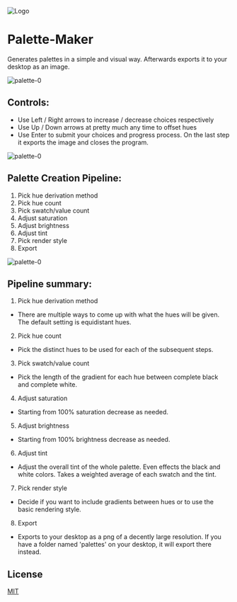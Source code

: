 ![Logo](https://user-images.githubusercontent.com/64299151/119223353-ef89ab80-bac6-11eb-9857-4d597798e79e.png)

# Palette-Maker

Generates palettes in a simple and visual way. Afterwards exports it to your desktop as an image.

![palette-0](https://user-images.githubusercontent.com/64299151/119223554-23b19c00-bac8-11eb-8fa1-14ab80a8fae3.png)

## Controls:
  - Use Left / Right arrows to increase / decrease choices respectively
  - Use Up / Down arrows at pretty much any time to offset hues
  - Use Enter to submit your choices and progress process. On the last step it exports the image and closes the program.

![palette-0](https://user-images.githubusercontent.com/64299151/119223643-90c53180-bac8-11eb-855d-722fd91bca39.png)

## Palette Creation Pipeline:
1. Pick hue derivation method
2. Pick hue count
3. Pick swatch/value count
4. Adjust saturation
5. Adjust brightness
6. Adjust tint
7. Pick render style
8. Export

![palette-0](https://user-images.githubusercontent.com/64299151/119223604-5f4c6600-bac8-11eb-8e6d-73cdf8ccc4eb.png)

## Pipeline summary:
1. Pick hue derivation method
  - There are multiple ways to come up with what the hues will be given. The default setting is equidistant hues.
2. Pick hue count
  - Pick the distinct hues to be used for each of the subsequent steps.
3. Pick swatch/value count
  - Pick the length of the gradient for each hue between complete black and complete white.
4. Adjust saturation
  - Starting from 100% saturation decrease as needed.
5. Adjust brightness
  - Starting from 100% brightness decrease as needed.
6. Adjust tint
  - Adjust the overall tint of the whole palette. Even effects the black and white colors. Takes a weighted average of each swatch and the tint.
7. Pick render style
  - Decide if you want to include gradients between hues or to use the basic rendering style.
8. Export
  - Exports to your desktop as a png of a decently large resolution. If you have a folder named 'palettes' on your desktop, it will export there instead.

## License
[MIT](https://choosealicense.com/licenses/mit/)
